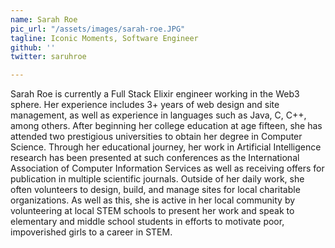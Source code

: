 ```yaml
---
name: Sarah Roe
pic_url: "/assets/images/sarah-roe.JPG"
tagline: Iconic Moments, Software Engineer
github: ''
twitter: saruhroe

---
```

Sarah Roe is currently a Full Stack Elixir engineer working in the Web3 sphere. Her experience includes 3+ years of web design and site management, as well as experience in languages such as Java, C, C++, among others. After beginning her college education at age fifteen, she has attended two prestigious universities to obtain her degree in Computer Science. Through her educational journey, her work in Artificial Intelligence research has been presented at such conferences as the International Association of Computer Information Services as well as receiving offers for publication in multiple scientific journals. Outside of her daily work, she often volunteers to design, build, and manage sites for local charitable organizations. As well as this, she is active in her local community by volunteering at local STEM schools to present her work and speak to elementary and middle school students in efforts to motivate poor, impoverished girls to a career in STEM.